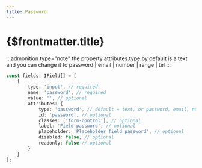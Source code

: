 ```yaml
---
title: Password
---
```


# {$frontmatter.title}

:::admonition type="note"
the property attributes.type by default is a text and you can change it to password | email | number | range | tel
:::

```typescript {7} copy title="Example"
const fields: IField[] = [
	{
		type: 'input', // required
		name: 'password', // required
		value: '', // optional
		attributes: {
			type: 'password', // default = text, or password, email, number, tel, optional
			id: 'password', // optional
			classes: ['form-control'], // optional
			label: 'Field password', // optional
			placeholder: 'Placeholder field password', // optional
			disabled: false, // optional
			readonly: false // optional
		}
	}
];
```

<script>
 import Field from '$lib/components/fields/Password.svelte'
</script>

<Field />

